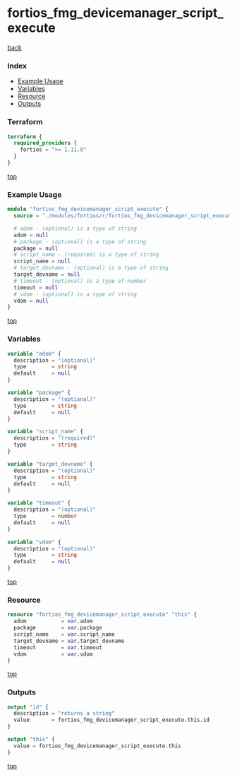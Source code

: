 # fortios_fmg_devicemanager_script_execute

[back](../fortios.md)

### Index

- [Example Usage](#example-usage)
- [Variables](#variables)
- [Resource](#resource)
- [Outputs](#outputs)

### Terraform

```terraform
terraform {
  required_providers {
    fortios = ">= 1.11.0"
  }
}
```

[top](#index)

### Example Usage

```terraform
module "fortios_fmg_devicemanager_script_execute" {
  source = "./modules/fortios/r/fortios_fmg_devicemanager_script_execute"

  # adom - (optional) is a type of string
  adom = null
  # package - (optional) is a type of string
  package = null
  # script_name - (required) is a type of string
  script_name = null
  # target_devname - (optional) is a type of string
  target_devname = null
  # timeout - (optional) is a type of number
  timeout = null
  # vdom - (optional) is a type of string
  vdom = null
}
```

[top](#index)

### Variables

```terraform
variable "adom" {
  description = "(optional)"
  type        = string
  default     = null
}

variable "package" {
  description = "(optional)"
  type        = string
  default     = null
}

variable "script_name" {
  description = "(required)"
  type        = string
}

variable "target_devname" {
  description = "(optional)"
  type        = string
  default     = null
}

variable "timeout" {
  description = "(optional)"
  type        = number
  default     = null
}

variable "vdom" {
  description = "(optional)"
  type        = string
  default     = null
}
```

[top](#index)

### Resource

```terraform
resource "fortios_fmg_devicemanager_script_execute" "this" {
  adom           = var.adom
  package        = var.package
  script_name    = var.script_name
  target_devname = var.target_devname
  timeout        = var.timeout
  vdom           = var.vdom
}
```

[top](#index)

### Outputs

```terraform
output "id" {
  description = "returns a string"
  value       = fortios_fmg_devicemanager_script_execute.this.id
}

output "this" {
  value = fortios_fmg_devicemanager_script_execute.this
}
```

[top](#index)